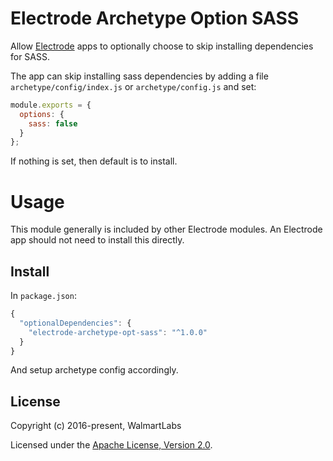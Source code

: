 # Electrode Archetype Option SASS

Allow [Electrode](https://github.com/electrode-io/electrode) apps to optionally choose to skip installing dependencies for SASS.

The app can skip installing sass dependencies by adding a file `archetype/config/index.js` or `archetype/config.js` and set:

```js
module.exports = {
  options: {
    sass: false
  }
};
```

If nothing is set, then default is to install.

# Usage

This module generally is included by other Electrode modules. An Electrode app should not need to install this directly.

## Install

In `package.json`:

```js
{
  "optionalDependencies": {
    "electrode-archetype-opt-sass": "^1.0.0"
  }
}
```

And setup archetype config accordingly.

## License

Copyright (c) 2016-present, WalmartLabs

Licensed under the [Apache License, Version 2.0](https://www.apache.org/licenses/LICENSE-2.0).
